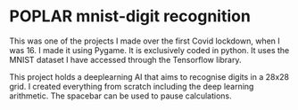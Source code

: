 # POPLAR mnist-digit recognition

This was one of the projects I made over the first Covid lockdown, when I was 16. I made it using Pygame. It is exclusively coded in python. It uses the MNIST dataset I have accessed through the Tensorflow library.

This project holds a deeplearning AI that aims to recognise digits in a 28x28 grid. I created everything from scratch including the deep learning arithmetic. The spacebar can be used to pause calculations.
